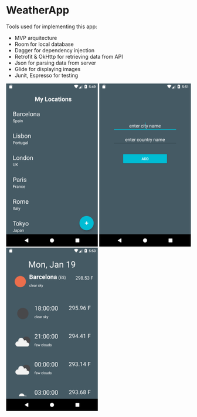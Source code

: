 # WeatherApp

Tools used for implementing this app:

* MVP arquitecture
* Room for local database
* Dagger for dependency injection
* Retrofit & OkHttp for retrieving data from API
* Json for parsing data from server
* Glide for displaying images
* Junit, Espresso for testing

<img src="https://github.com/casensio83/WeatherApp/blob/master/app/src/main/res/drawable/locations_screen.png" width="250px" style="max-width:100%;">

<img src="https://github.com/casensio83/WeatherApp/blob/master/app/src/main/res/drawable/new_location_screen.png" width="250px" style="max-width:100%;">

<img src="https://github.com/casensio83/WeatherApp/blob/master/app/src/main/res/drawable/details_activity.png" width="250px" style="max-width:100%;">
